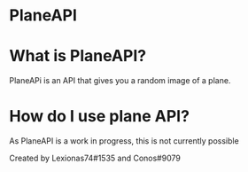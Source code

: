 # PlaneAPI 


# What is PlaneAPI?
PlaneAPi is an API that gives you a random image of a plane. 



# How do I use plane API?
As PlaneAPI is a work in progress, this is not currently possible




Created by Lexionas74#1535 and Conos#9079